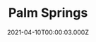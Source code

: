 ---
title: "Palm Springs"
year: 2020
date: 2021-04-10T00:00:03.000Z
permalink: /almanac/movies/2021-04-10-palm-springs/index.html
link: https://letterboxd.com/rknightuk/film/palm-springs-2020/
rating: 3
---
